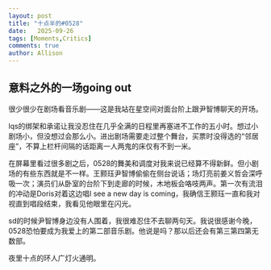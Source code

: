 ```yaml
---
layout: post
title: "十点半的#0528"
date:   2025-09-26
tags: [Moments,Critics]
comments: true
author: Allison
---
```


意料之外的一场going out
---

很少很少在剧场看音乐剧——这是我站在星空间对面台阶上跟尹智博聊天的开场。

lqs的绑架和承诺让我没忍住在几乎全满的日程里再塞进不工作的五小时。想过小剧场小，但没想过会那么小。进出剧场需要走过整个舞台，买票时没得选的“邻居座”，不算上栏杆间隔的话距离一人两鬼的床仅有不到一米。

在屏幕里看过很多剧之后，0528的舞美和调度对我来说已经算不得新鲜。但小剧场的有些东西就是不一样。王颢珏尹智博偷偷在侧台说话；场灯亮前姜义哲会深呼吸一次；演员们从卧室的台阶下到走廊的时候，木地板会咯吱两声。第一次有流泪的冲动是Doris对着这边唱I see a new day is coming，我确信王颢珏一直和我对视直到唱段结束，我看见他眼里在闪光。

sd的时候尹智博身边没有人围着，我很难忍住不去聊两句天。我说很感谢今晚，0528恐怕要成为我爱上的第二部音乐剧。他说是吗？那以后还会有第三第四第无数部。

夜里十点的环人广灯火通明。
